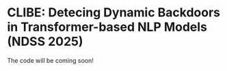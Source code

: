 # CLIBE: Detecing Dynamic Backdoors in Transformer-based NLP Models (NDSS 2025)

The code will be coming soon!
